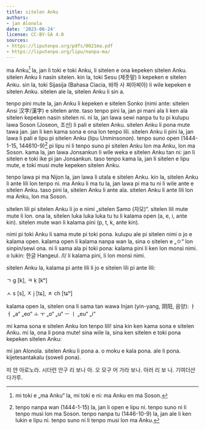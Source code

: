 ```yaml
---
title: sitelen Anku
authors:
- jan Alonola
date: '2023-08-24'
license: CC-BY-SA 4.0
sources:
- https://liputenpo.org/pdfs/0021ma.pdf
- https://liputenpo.org/lipu/nanpa-ma/
---
```


ma Anku[^1] la, jan li toki e toki Anku, li sitelen e ona kepeken sitelen Anku. sitelen Anku li nasin sitelen. kin la, toki Sesu (제줏말) li kepeken e sitelen Anku. sin la, toki Sijasija (Bahasa Ciacia, 바하 사 찌아찌아) li wile kepeken e sitelen Anku. sitelen ale la, sitelen Anku li sin a.

tenpo pini mute la, jan Anku li kepeken e sitelen Sonko (nimi ante: sitelen Ansi 汉字/漢字) e sitelen ante. taso tenpo pini la, jan pi mani ala li ken ala sitelen kepeken nasin sitelen ni. ni la, jan lawa sewi nanpa tu tu pi kulupu lawa Soson (Joseon, 조선) li pali e sitelen Anku. sitelen Anku li pona mute tawa jan. jan li ken kama sona e ona lon tenpo lili. sitelen Anku li pini la, jan lawa li pali e lipu pi sitelen Anku (lipu Unminsonon). tenpo suno open (1444-1-15, 144610-9)[^2] pi lipu ni li tenpo suno pi sitelen Anku lon ma Anku, lon ma Soson. kama la, jan lawa Jonsankun li wile weka e sitelen Anku tan ni: jan li sitelen e toki ike pi jan Jonsankun. taso tenpo kama la, jan li sitelen e lipu mute, e toki musi mute kepeken sitelen Anku.

tenpo lawa pi ma Nijon la, jan lawa li utala e sitelen Anku. kin la, sitelen Anku li ante lili lon tenpo ni. ma Anku li ma tu la, jan lawa pi ma tu ni li wile ante e sitelen Anku. taso pini la, sitelen Anku li ante ala. sitelen Anku li ante lili lon ma Anku, lon ma Soson.

[^1]: mi toki e „ma Anku“ la, mi toki e ni: ma Anku en ma Soson.
[^2]: tenpo nanpa wan (1444-1-15) la, jan li open e lipu ni. tenpo suno ni li tenpo musi lon ma Soson. tenpo nanpa tu (1446-10-9) la, jan ale li ken lukin e lipu ni. tenpo suno ni li tenpo musi lon ma Anku.

sitelen lili pi sitelen Anku li jo e nimi „sitelen Samo (자모)“. sitelen lili mute mute li lon. ona la, sitelen luka luka luka tu tu li kalama open (a, e, i, ante kin). sitelen mute wan li kalama pini (p, t, k, ante kin).

nimi pi toki Anku li sama mute pi toki pona. kulupu ale pi sitelen nimi o jo e kalama open. kalama open li kalama nanpa wan la, sina o sitelen e „ㅇ“ lon sinpin/sewi ona. ni li sama ala pi toki pona: kalama pini li ken lon monsi nimi. o lukin: 한글 Hangeul. /l/ li kalama pini, li lon monsi nimi.

sitelen Anku la, kalama pi ante lili li jo e sitelen lili pi ante lili:

ㄱ g [k], ㅋ ḳ [kʰ]

ㅅ s [s], ㅈ j [tɕ], ㅊ ch [tɕʰ]

kalama open la, sitelen ona li sama tan wawa Injan (yin-yang, 阴阳, 음양): ㅏㅓ „a“ „eo“ ㅗ ㅜ „o“ „u“ ㅡ ㅣ „eu“ „i“

mi kama sona e sitelen Anku lon tenpo lili! sina kin ken kama sona e sitelen Anku. mi la, ona li pona mute! sina wile la, sina ken sitelen e toki pona kepeken sitelen Anku:

mi jan Alonola. sitelen Anku li pona a. o moku e kala pona. ale li pona. kijetesantakalu (soweli pona).

미 얀 아로노라. 시더런 안구 리 보나 아. 오 모구 어 가라 보나. 아러 리 보 나. 기여더산다가루.